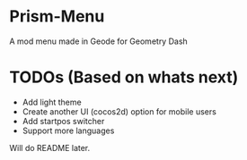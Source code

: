 # Prism-Menu
A mod menu made in Geode for Geometry Dash

# TODOs (Based on whats next)
- Add light theme
- Create another UI (cocos2d) option for mobile users
- Add startpos switcher
- Support more languages

Will do README later.
